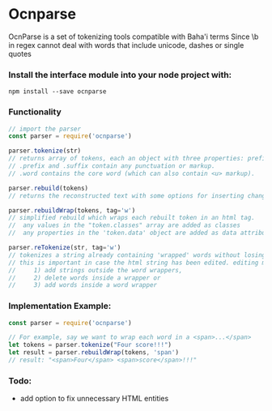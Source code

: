 # Ocnparse
OcnParse is a set of tokenizing tools compatible with Baha'i terms
Since \b in regex cannot deal with words that include unicode, dashes or single quotes 

### Install the interface module into your node project with:
```
npm install --save ocnparse
```

### Functionality
``` Javascript
// import the parser 
const parser = require('ocnparse')  

parser.tokenize(str)
// returns array of tokens, each an object with three properties: prefix, word and suffix. 
// .prefix and .suffix contain any punctuation or markup. 
// .word contains the core word (which can also contain <u> markup).

parser.rebuild(tokens)
// returns the reconstructed text with some options for inserting changes

parser.rebuildWrap(tokens, tag='w')
// simplified rebuild which wraps each rebuilt token in an html tag.
//  any values in the "token.classes" array are added as classes
//  any properties in the 'token.data' object are added as data attributes

parser.reTokenize(str, tag='w')
// tokenizes a string already containing 'wrapped' words without losing class or data attrs
// this is important in case the html string has been edited. editing might: 
//     1) add strings outside the word wrappers, 
//     2) delete words inside a wrapper or 
//     3) add words inside a word wrapper


```



### Implementation Example:
```Javascript
const parser = require('ocnparse')  

// For example, say we want to wrap each word in a <span>...</span>
let tokens = parser.tokenize("Four score!!!") 
let result = parser.rebuildWrap(tokens, 'span')
// result: "<span>Four</span> <span>score</span>!!!"
```

### Todo: 
* add option to fix unnecessary HTML entities
